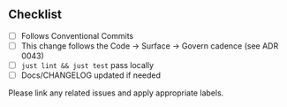 ## Checklist

- [ ] Follows Conventional Commits
- [ ] This change follows the Code → Surface → Govern cadence (see ADR 0043)
- [ ] `just lint && just test` pass locally
- [ ] Docs/CHANGELOG updated if needed

Please link any related issues and apply appropriate labels.

